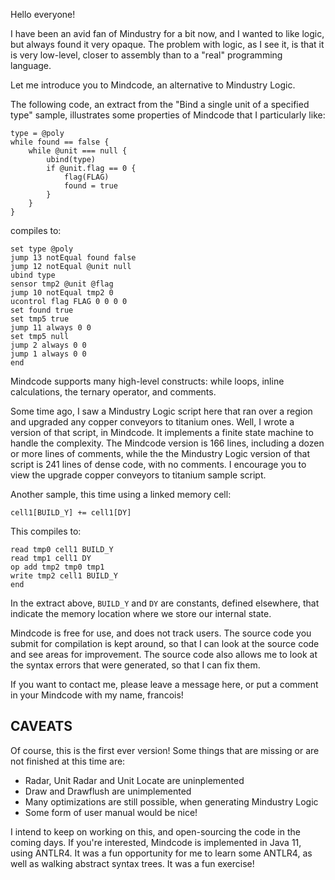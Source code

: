 Hello everyone!

I have been an avid fan of Mindustry for a bit now, and I wanted to like logic, but always found it very opaque. The
problem with logic, as I see it, is that it is very low-level, closer to assembly than to a "real" programming language.

Let me introduce you to Mindcode, an alternative to Mindustry Logic.

The following code, an extract from the "Bind a single unit of a specified type" sample, illustrates some properties of
Mindcode that I particularly like:

    type = @poly
    while found == false {
        while @unit === null {
            ubind(type)
            if @unit.flag == 0 {
                flag(FLAG)
                found = true
            }
        }
    }

compiles to:

    set type @poly
    jump 13 notEqual found false 
    jump 12 notEqual @unit null 
    ubind type 
    sensor tmp2 @unit @flag 
    jump 10 notEqual tmp2 0 
    ucontrol flag FLAG 0 0 0 0 
    set found true 
    set tmp5 true 
    jump 11 always 0 0 
    set tmp5 null 
    jump 2 always 0 0 
    jump 1 always 0 0 
    end 

Mindcode supports many high-level constructs: while loops, inline calculations, the ternary operator, and comments.

Some time ago, I saw a Mindustry Logic script here that ran over a region and upgraded any copper conveyors to titanium
ones. Well, I wrote a version of that script, in Mindcode. It implements a finite state machine to handle the
complexity. The Mindcode version is 166 lines, including a dozen or more lines of comments, while the the Mindustry
Logic version of that script is 241 lines of dense code, with no comments. I encourage you to view the upgrade copper
conveyors to titanium sample script.

Another sample, this time using a linked memory cell:

    cell1[BUILD_Y] += cell1[DY]

This compiles to:

    read tmp0 cell1 BUILD_Y 
    read tmp1 cell1 DY 
    op add tmp2 tmp0 tmp1 
    write tmp2 cell1 BUILD_Y 
    end 

In the extract above, `BUILD_Y` and `DY` are constants, defined elsewhere, that indicate the memory location where we store
our internal state.

Mindcode is free for use, and does not track users. The source code you submit for compilation is kept around, so that I
can look at the source code and see areas for improvement. The source code also allows me to look at the syntax errors
that were generated, so that I can fix them.

If you want to contact me, please leave a message here, or put a comment in your Mindcode with my name, francois!

## CAVEATS

Of course, this is the first ever version! Some things that are missing or are not finished at this time are:

* Radar, Unit Radar and Unit Locate are uninplemented
* Draw and Drawflush are unimplemented
* Many optimizations are still possible, when generating Mindustry Logic
* Some form of user manual would be nice!

I intend to keep on working on this, and open-sourcing the code in the coming days. If you're interested, Mindcode is
implemented in Java 11, using ANTLR4. It was a fun opportunity for me to learn some ANTLR4, as well as walking abstract
syntax trees. It was a fun exercise!
